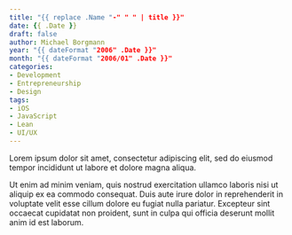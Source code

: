 ```yaml
---
title: "{{ replace .Name "-" " " | title }}"
date: {{ .Date }}
draft: false
author: Michael Borgmann
year: "{{ dateFormat "2006" .Date }}"
month: "{{ dateFormat "2006/01" .Date }}"
categories:
- Development
- Entrepreneurship
- Design
tags:
- iOS
- JavaScript
- Lean
- UI/UX
---
```


Lorem ipsum dolor sit amet, consectetur adipiscing elit, sed do eiusmod tempor incididunt ut labore et dolore magna aliqua.

<!--more-->

Ut enim ad minim veniam, quis nostrud exercitation ullamco laboris nisi ut aliquip ex ea commodo consequat. Duis aute irure dolor in reprehenderit in voluptate velit esse cillum dolore eu fugiat nulla pariatur. Excepteur sint occaecat cupidatat non proident, sunt in culpa qui officia deserunt mollit anim id est laborum.
